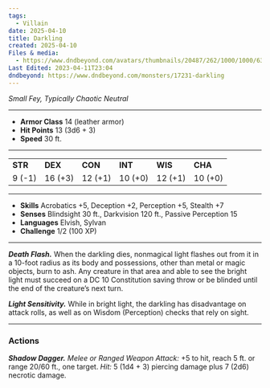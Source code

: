 ```yaml
---
tags:
  - Villain
date: 2025-04-10
title: Darkling
created: 2025-04-10
Files & media:
  - https://www.dndbeyond.com/avatars/thumbnails/20487/262/1000/1000/637677950046587848.jpeg
Last Edited: 2023-04-11T23:04
dndbeyond: https://www.dndbeyond.com/monsters/17231-darkling
---
```








_Small Fey, Typically Chaotic Neutral_

---

- **Armor Class** 14 (leather armor)
- **Hit Points** 13 (3d6 + 3)
- **Speed** 30 ft.

---

|   |   |   |   |   |   |
|---|---|---|---|---|---|
|**STR**|**DEX**|**CON**|**INT**|**WIS**|**CHA**|
|9 (-1)|16 (+3)|12 (+1)|10 (+0)|12 (+1)|10 (+0)|

---

- **Skills** Acrobatics +5, Deception +2, Perception +5, Stealth +7
- **Senses** Blindsight 30 ft., Darkvision 120 ft., Passive Perception 15
- **Languages** Elvish, Sylvan
- **Challenge** 1/2 (100 XP)

---

_**Death Flash.**_ When the darkling dies, nonmagical light flashes out from it in a 10-foot radius as its body and possessions, other than metal or magic objects, burn to ash. Any creature in that area and able to see the bright light must succeed on a DC 10 Constitution saving throw or be blinded until the end of the creature’s next turn.

_**Light Sensitivity.**_ While in bright light, the darkling has disadvantage on attack rolls, as well as on Wisdom (Perception) checks that rely on sight.

---

### Actions

_**Shadow Dagger.** Melee or Ranged Weapon Attack:_ +5 to hit, reach 5 ft. or range 20/60 ft., one target. _Hit:_ 5 (1d4 + 3) piercing damage plus 7 (2d6) necrotic damage.